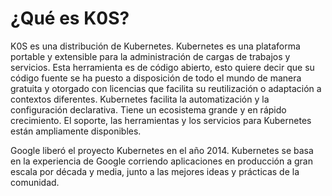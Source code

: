 # ¿Qué es K0S?

K0S es una distribución de Kubernetes. Kubernetes es una plataforma portable y extensible para la administración de cargas de trabajos y servicios. 
Esta herramienta es de código abierto, esto quiere decir que su código fuente se ha puesto a disposición de todo el mundo de manera gratuita y otorgado con 
licencias que facilita su reutilización o adaptación a contextos diferentes.
Kubernetes facilita la automatización y la configuración declarativa. Tiene un ecosistema grande y en rápido crecimiento. El soporte, las herramientas y los servicios para 
Kubernetes están ampliamente disponibles.

Google liberó el proyecto Kubernetes en el año 2014. 
Kubernetes se basa en la experiencia de Google corriendo aplicaciones en producción a gran escala por década y media, junto a las mejores ideas y prácticas de la comunidad.

